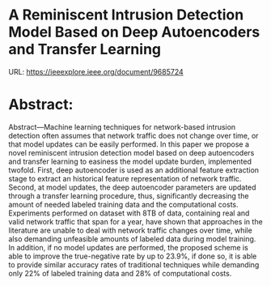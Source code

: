 # A Reminiscent Intrusion Detection Model Based on Deep Autoencoders and Transfer Learning

URL: https://ieeexplore.ieee.org/document/9685724

# Abstract:

Abstract—Machine learning techniques for network-based intrusion detection often assumes that network traffic does not change over time, or that model updates can be easily performed. In this paper we propose a novel reminiscent intrusion detection model based on deep autoencoders and transfer learning to easiness the model update burden, implemented twofold. First, deep autoencoder is used as an additional feature extraction stage to extract an historical feature representation of network traffic. Second, at model updates, the deep autoencoder parameters are updated through a transfer learning procedure, thus, significantly decreasing the amount of needed labeled training data and the computational costs. Experiments performed on dataset with 8TB of data, containing real and valid network traffic that span for a year, have shown that approaches in the literature are unable to deal with network traffic changes over time, while also demanding unfeasible amounts of labeled data during model training. In addition, if no model updates are performed, the proposed scheme is able to improve the true-negative rate by up to 23.9%, if done so, it is able to provide similar accuracy rates of traditional techniques while demanding only 22% of labeled training data and 28% of computational costs.
